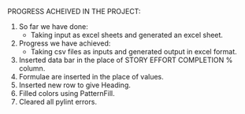 PROGRESS ACHEIVED IN THE PROJECT:
1. So far we have done:
   * Taking input as excel sheets and generated an excel sheet. 
3. Progress we have achieved:
   * Taking csv files as inputs and generated output in excel format.
4. Inserted data bar in the place of STORY EFFORT COMPLETION % column.
5. Formulae are inserted in the place of values.
6. Inserted new row to give Heading.
7. Filled colors using PatternFill.
8. Cleared all pylint errors.
